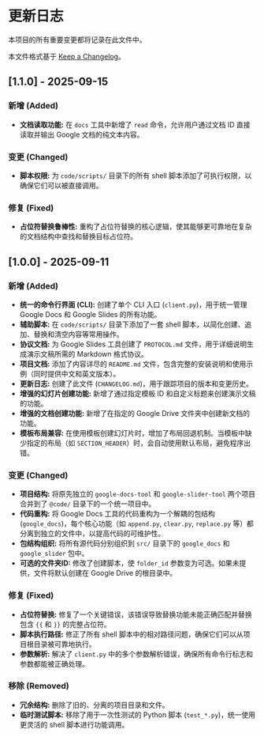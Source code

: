 # 更新日志

本项目的所有重要变更都将记录在此文件中。

本文件格式基于 [Keep a Changelog](https://keepachangelog.com/en/1.0.0/)。

## [1.1.0] - 2025-09-15

### 新增 (Added)

- **文档读取功能:** 在 `docs` 工具中新增了 `read` 命令，允许用户通过文档 ID 直接读取并输出 Google 文档的纯文本内容。

### 变更 (Changed)

- **脚本权限:** 为 `code/scripts/` 目录下的所有 shell 脚本添加了可执行权限，以确保它们可以被直接调用。

### 修复 (Fixed)

- **占位符替换鲁棒性:** 重构了占位符替换的核心逻辑，使其能够更可靠地在复杂的文档结构中查找和替换目标占位符。

## [1.0.0] - 2025-09-11

### 新增 (Added)

- **统一的命令行界面 (CLI):** 创建了单个 CLI 入口 (`client.py`)，用于统一管理 Google Docs 和 Google Slides 的所有功能。
- **辅助脚本:** 在 `code/scripts/` 目录下添加了一套 shell 脚本，以简化创建、追加、替换和清空内容等常用操作。
- **协议文档:** 为 Google Slides 工具创建了 `PROTOCOL.md` 文件，用于详细说明生成演示文稿所需的 Markdown 格式协议。
- **项目文档:** 添加了内容详尽的 `README.md` 文件，包含完整的安装说明和使用示例（同时提供中文和英文版本）。
- **更新日志:** 创建了此文件 (`CHANGELOG.md`)，用于跟踪项目的版本和变更历史。
- **增强的幻灯片创建功能:** 新增了通过指定模板 ID 和自定义标题来创建演示文稿的功能。
- **增强的文档创建功能:** 新增了在指定的 Google Drive 文件夹中创建新文档的功能。
- **模板布局兼容:** 在使用模板创建幻灯片时，增加了布局回退机制。当模板中缺少指定的布局（如 `SECTION_HEADER`）时，会自动使用默认布局，避免程序出错。

### 变更 (Changed)

- **项目结构:** 将原先独立的 `google-docs-tool` 和 `google-slider-tool` 两个项目合并到了 `@code/` 目录下的一个统一项目中。
- **代码重构:** 将 Google Docs 工具的代码重构为一个解耦的包结构 (`google_docs`)，每个核心功能（如 `append.py`, `clear.py`, `replace.py` 等）都分离到独立的文件中，以提高代码的可维护性。
- **包结构组织:** 将所有源代码分别组织到 `src/` 目录下的 `google_docs` 和 `google_slider` 包中。
- **可选的文件夹ID:** 修改了创建脚本，使 `folder_id` 参数变为可选。如果未提供，文件将默认创建在 Google Drive 的根目录中。

### 修复 (Fixed)

- **占位符替换:** 修复了一个关键错误，该错误导致替换功能未能正确匹配并替换包含 `{{` 和 `}}` 的完整占位符。
- **脚本执行路径:** 修正了所有 shell 脚本中的相对路径问题，确保它们可以从项目根目录被可靠地执行。
- **参数解析:** 解决了 `client.py` 中的多个参数解析错误，确保所有命令行标志和参数都能被正确处理。

### 移除 (Removed)

- **冗余结构:** 删除了旧的、分离的项目目录和文件。
- **临时测试脚本:** 移除了用于一次性测试的 Python 脚本 (`test_*.py`)，统一使用更灵活的 shell 脚本进行功能调用。
